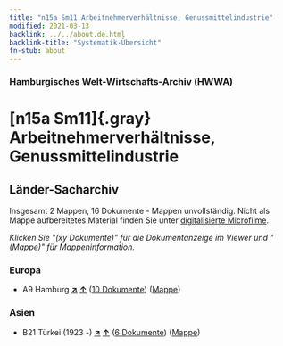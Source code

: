 ```yaml
---
title: "n15a Sm11 Arbeitnehmerverhältnisse, Genussmittelindustrie"
modified: 2021-03-13
backlink: ../../about.de.html
backlink-title: "Systematik-Übersicht"
fn-stub: about
---
```


### Hamburgisches Welt-Wirtschafts-Archiv (HWWA)

# [n15a Sm11]{.gray}&#8201; Arbeitnehmerverhältnisse, Genussmittelindustrie&#160; 







## Länder-Sacharchiv




Insgesamt 2 Mappen, 16 Dokumente - Mappen unvollständig.
Nicht als Mappe aufbereitetes Material finden Sie unter [digitalisierte Microfilme](/film/h1_sh.de.html).

_Klicken Sie "(xy Dokumente)" für die Dokumentanzeige im Viewer und "(Mappe)" für Mappeninformation._




### Europa

- A9 Hamburg [**&nearr;**](../../../geo/i/140905/about.de.html "Hamburg (alle Mappen)") [**&uarr;**](../../../geo/about.de.html#A9 "Ländersystematik") (<a href="https://pm20.zbw.eu/iiifview/folder/sh/140905,145215" title="über: Hamburg : Arbeitnehmerverhältnisse, Genussmittelindustrie" target="_blank">10 Dokumente</a>) ([Mappe](../../../../folder/sh/1409xx/140905/1452xx/145215/about.de.html))

### Asien

- B21 Türkei (1923 -) [**&nearr;**](../../../geo/i/141111/about.de.html "Türkei (1923 -) (alle Mappen)") [**&uarr;**](../../../geo/about.de.html#B21 "Ländersystematik") (<a href="https://pm20.zbw.eu/iiifview/folder/sh/141111,145215" title="über: Türkei (1923 -) : Arbeitnehmerverhältnisse, Genussmittelindustrie" target="_blank">6 Dokumente</a>) ([Mappe](../../../../folder/sh/1411xx/141111/1452xx/145215/about.de.html))








